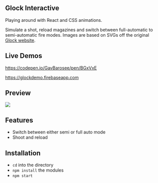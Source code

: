 ## Glock Interactive

Playing around with React and CSS animations. 

Simulate a shot, reload magazines and switch between full-automatic to semi-automatic fire modes. Images are based on SVGs off the original [Glock website](http://19x.glock.us).


## Live Demos

https://codepen.io/GavBarosee/pen/BGxVxE

https://glockdemo.firebaseapp.com

## Preview
![](glock.gif)

## Features

- Switch between either semi or full auto mode
- Shoot and reload 


## Installation

- ```cd``` into the directory
- ```npm install``` the modules
- ```npm start```

